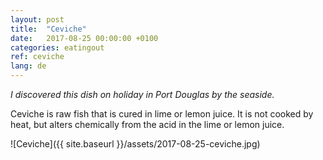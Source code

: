 ```yaml
---
layout: post
title:  "Ceviche"
date:   2017-08-25 00:00:00 +0100
categories: eatingout
ref: ceviche
lang: de
---
```


*I discovered this dish on holiday in Port Douglas by the seaside.*

Ceviche is raw fish that is cured in lime or lemon juice. It is not cooked by heat, but alters chemically from the acid in the lime or lemon juice.

![Ceviche]({{ site.baseurl }}/assets/2017-08-25-ceviche.jpg)
